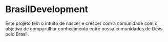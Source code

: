 # BrasilDevelopment
Este projeto tem o intuito de nascer e crescer com a comunidade com o objetivo de compartilhar conhecimento entre nossa comunidades de Devs pelo Brasil.

